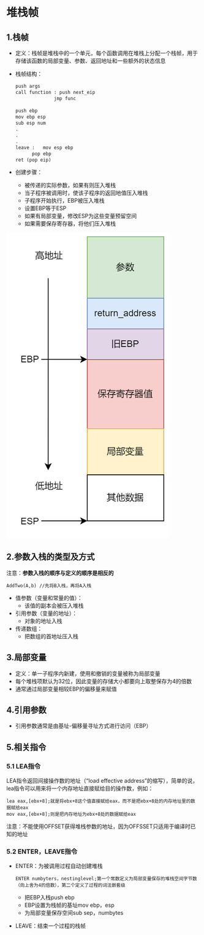 # 堆栈帧



## 1.栈帧

* 定义：栈帧是堆栈中的一个单元，每个函数调用在堆栈上分配一个栈帧，用于存储该函数的局部变量、参数、返回地址和一些额外的状态信息
* 栈帧结构：

  ```assembly
  push args
  call function : push next_eip
  				jmp func
  
  push ebp
  mov ebp esp
  sub esp num
  .
  .
  .
  leave :	mov esp ebp
  		pop ebp
  ret (pop eip)
  ```
* 创建步骤：
  * 被传递的实际参数，如果有则压入堆栈
  * 当子程序被调用时，使该子程序的返回地值压入堆栈
  * 子程序开始执行，EBP被压入堆栈
  * 设置EBP等于ESP
  * 如果有局部变量，修改ESP为这些变量预留空间
  * 如果需要保存寄存器，将他们压入堆栈

![未命名绘图.drawio](./assets/3.堆栈帧/未命名绘图.drawio.png)

## 2.参数入栈的类型及方式

注意：**参数入栈的顺序与定义的顺序是相反的**

```
AddTwo(A,b) //先将B入栈，再将A入栈
```

* 值参数（变量和常量的值）：
  * 该值的副本会被压入堆栈
* 引用参数（变量的地址）：
  * 对象的地址入栈
* 传递数组：
  * 把数组的首地址压入栈



## 3.局部变量

* 定义：单一子程序内新建，使用和撤销的变量被称为局部变量
* 每个堆栈项默认为32位，因此变量的存储大小都要向上取整保存为4的倍数
* 通常通过局部变量相较EBP的偏移量来赋值



## 4.引用参数

* 引用参数通常是由基址-偏移量寻址方式进行访问（EBP）



## 5.相关指令

### 5.1 LEA指令

LEA指令返回间接操作数的地址（“load effective address”的缩写），简单的说，lea指令可以用来将一个内存地址直接赋给目的操作数，例如：

```assembly
lea eax,[ebx+8];就是将ebx+8这个值直接赋给eax，而不是把ebx+8处的内存地址里的数据赋给eax
mov eax,[ebx+8];则是把内存地址为ebx+8处的数据赋给eax
```

注意：不能使用OFFSET获得堆栈参数的地址，因为OFFSSET只适用于编译时已知的地址

### 5.2 ENTER，LEAVE指令

* ENTER：为被调用过程自动创建堆栈

  ```assembly
  ENTER numbyters，nestinglevel;第一个常数定义为局部变量保存的堆栈空间字节数（向上舍为4的倍数），第二个定义了过程的词法嵌套级
  ```

  * 把EBP入栈push ebp
  * EBP设置为栈帧的基址mov ebp，esp
  * 为局部变量保存空间sub sep，numbytes

* LEAVE：结束一个过程的栈帧